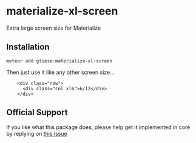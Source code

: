 # materialize-xl-screen
Extra large screen size for Materialize

## Installation

```
meteor add gliese:materialize-xl-screen
```

Then just use it like any other screen size...

```
    <div class="row">
      <div class="col xl6">6/12</div>
    </div>
```

## Official Support

If you like what this package does, please help get it implemented in core by replying on [this issue](https://github.com/Dogfalo/materialize/issues/644)